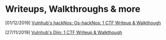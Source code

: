 # Writeups, Walkthroughs & more
[01/12/2019] [Vulnhub's hackNos: Os-hackNos: 1 CTF Writeup & Walkthough](2019-12-01_Vulnhub_Os-hackNos-1.md)

[27/11/2019] [Vulnhub's Djin: 1 CTF Writeup & Walkthough](2019-11-27_Vulnhub_Djin1.md)
